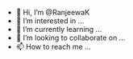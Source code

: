 - 👋 Hi, I’m @RanjeewaK
- 👀 I’m interested in ...
- 🌱 I’m currently learning ...
- 💞️ I’m looking to collaborate on ...
- 📫 How to reach me ...

<!---
RanjeewaK/RanjeewaK is a ✨ special ✨ repository because its `README.md` (this file) appears on your GitHub profile.
You can click the Preview link to take a look at your changes.
--->
